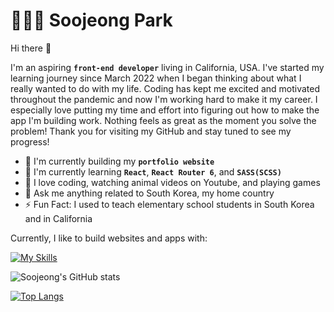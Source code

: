 # 👩🏻‍💻 Soojeong Park

Hi there 👋

I'm an aspiring **`front-end developer`** living in California, USA. I've started my learning journey since March 2022 when I began thinking about what I really wanted to do with my life. Coding has kept me excited and motivated throughout the pandemic and now I'm working hard to make it my career. I especially love putting my time and effort into figuring out how to make the app I'm building work. Nothing feels as great as the moment you solve the problem! Thank you for visiting my GitHub and stay tuned to see my progress!

- 🔭 I'm currently building my **`portfolio website`**
- 🌱 I'm currently learning **`React`**, **`React Router 6`**, and **`SASS(SCSS)`**
- 🤩 I love coding, watching animal videos on Youtube, and playing games
- 💬 Ask me anything related to South Korea, my home country
- ⚡️ Fun Fact: I used to teach elementary school students in South Korea and in California

Currently, I like to build websites and apps with:

[![My Skills](https://skillicons.dev/icons?i=html,css,js,react,git,sass,tailwind)](https://skillicons.dev)

![Soojeong's GitHub stats](https://github-readme-stats-soojeong-park-ca.vercel.app/api?username=soojeong-park-ca&show_icons=true&theme=tokyonight)

[![Top Langs](https://github-readme-stats-soojeong-park-ca.vercel.app/api/top-langs/?username=soojeong-park-ca&theme=tokyonight)](https://github.com/anuraghazra/github-readme-stats)

